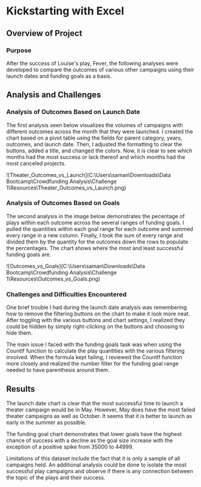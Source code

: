 # Kickstarting with Excel

## Overview of Project

### Purpose
After the success of Louise's play, Fever, the following analyses were developed to compare the outcomes of various other campaigns using their launch dates and funding goals as a basis. 

## Analysis and Challenges

### Analysis of Outcomes Based on Launch Date
The first analysis seen below visualizes the volumes of campaigns with different outcomes across the month that they were launched. I created the chart based on a pivot table using the fields for parent category, years, outcomes, and launch date. Then, I adjusted the formatting to clear the buttons, added a title, and changed the colors. Now, it is clear to see which months had the most success or lack thereof and which months had the most canceled projects. 

![Theater_Outcomes_vs_Launch](C:\Users\saman\Downloads\Data Bootcamp\Crowdfunding Analysis\Challenge 1\Resources\Theater_Outcomes_vs_Launch.png)

### Analysis of Outcomes Based on Goals
The second analysis in the image below demonstrates the pecentage of plays within each outcome across the several ranges of funding goals. I pulled the quantities within each goal range for each outcome and summed every range in a new column. Finally, I took the sum of every range and divided them by the quantity for the outcomes down the rows to populate the percentages. The chart shows where the most and least successful funding goals are. 

![Outcomes_vs_Goals](C:\Users\saman\Downloads\Data Bootcamp\Crowdfunding Analysis\Challenge 1\Resources\Outcomes_vs_Goals.png) 

### Challenges and Difficulties Encountered
One brief trouble I had during the launch date analysis was remembering how to remove the filtering buttons on the chart to make it look more neat. After toggling with the various buttons and chart settings, I realized they could be hidden by simply right-clicking on the buttons and choosing to hide them. 

The main issue I faced with the funding goals task was when using the CountIf function to calculate the play quantities with the various filtering involved. When the formula kept failing, I reviewed the CountIf function more closely and realized the number filter for the funding goal range needed to have parenthesis around them. 

## Results

The launch date chart is clear that the most successful time to launch a theater campaign would be in May. However, May does have the most failed theater campaigns as well as October. It seems that it is better to launch as early in the summer as possible.

The funding goal chart demonstrates that lower goals have the highest chance of success with a decline as the goal size increase with the exception of a positive spike from 35000 to 44999. 

Limitations of this dataset include the fact that it is only a sample of all campaigns held. An additional analysis could be done to isolate the most successful play campaigns and observe if there is any connection between the topic of the plays and their success. 
